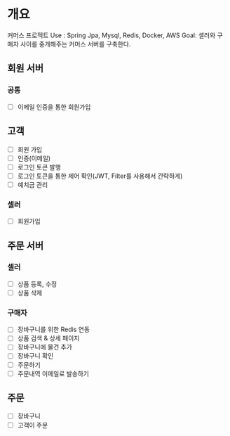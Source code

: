 # 개요
커머스 프로젝트
Use : Spring Jpa, Mysql, Redis, Docker, AWS
Goal: 셀러와 구매자 사이를 중개해주는 커머스 서버를 구축한다.

## 회원 서버
### 공통
 - [ ] 이메일 인증을 통한 회원가입

 ## 고객
 - [ ] 회원 가입
 - [ ] 인증(이메일)
 - [ ] 로그인 토큰 발행
 - [ ] 로그인 토큰을 통한 제어 확인(JWT, Filter를 사용해서 간략하게)
 - [ ] 예치금 관리

### 셀러
 - [ ] 회원가입


## 주문 서버
### 셀러
 - [ ] 상품 등록, 수정
 - [ ] 상품 삭제

### 구매자
 - [ ] 장바구니를 위한 Redis 연동
 - [ ] 상품 검색 & 상세 페이지
 - [ ] 장바구니에 물건 추가
 - [ ] 장바구니 확인
 - [ ] 주문하기
 - [ ] 주문내역 이메일로 발송하기
       
## 주문
   - [ ] 장바구니
   - [ ] 고객이 주문
